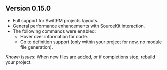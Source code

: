 ## Version 0.15.0

 - Full support for SwiftPM projects layouts.
 - General performance enhancements with SourceKit interaction.
 - The following commands were enabled:
    - Hover over information for code.
    - Go to definition support (only within your project for now, no module file generation).

*Known Issues*: When new files are added, or if completions stop, rebuild your project.